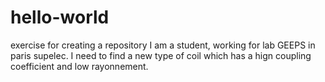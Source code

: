 # hello-world
exercise for creating a repository
I am a student, working for lab GEEPS in paris supelec.
I need to find a new type of coil which has a hign coupling coefficient and low rayonnement.
